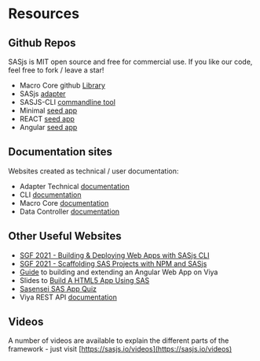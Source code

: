 Resources
====================


## Github Repos

SASjs is MIT open source and free for commercial use.  If you like our code, feel free to fork / leave a star!

* Macro Core github [Library](https://github.com/sasjs/core)
* SASjs [adapter](https://github.com/sasjs/adapter)
* SASJS-CLI [commandline tool](https://github.com/sasjs/cli)
* Minimal [seed app](https://github.com/sasjs/minimal-seed-app)
* REACT [seed app](https://github.com/sasjs/react-seed-app)
* Angular [seed app](https://github.com/sasjs/angular-seed-app)

## Documentation sites
Websites created as technical / user documentation:

* Adapter Technical [documentation](https://adapter.sasjs.io)
* CLI [documentation](https://cli.sasjs.io)
* Macro Core [documentation](https://core.sasjs.io)
* Data Controller [documentation](https://docs.datacontroller.io/)


## Other Useful Websites

* [SGF 2021 - Building & Deploying Web Apps with SASjs CLI](https://communities.sas.com/t5/SAS-Global-Forum-Proceedings/Building-and-Deploying-Web-Apps-With-SASjs-CLI/ta-p/733564)
* [SGF 2021 - Scaffolding SAS Projects with NPM and SASjs](https://communities.sas.com/t5/SAS-Global-Forum-Proceedings/Scaffolding-SAS-Projects-With-NPM-and-SASjs/ta-p/726347)
* [Guide](https://medium.com/@mihajlo.medjedovic/build-an-angular-web-app-on-sas-397419756981) to building and extending an Angular Web App on Viya
* Slides to [Build A HTML5 App Using SAS](https://slides.com/allanbowe/sgf2020)
* [Sasensei SAS App Quiz](https://sasensei.com/questions/filter?tags_any=[13])
* Viya REST API [documentation](https://developer.sas.com/apis/rest/)

## Videos

A number of videos are available to explain the different parts of the framework - just visit [https://sasjs.io/videos](https://sasjs.io/videos)

<meta name="description" content="Additional resources for learning about building HTML5 Web Applications on SAS">
